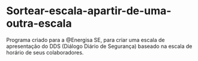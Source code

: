 # Sortear-escala-apartir-de-uma-outra-escala
Programa criado para a @Energisa SE, para criar uma escala de apresentação do DDS (Diálogo Diário de Segurança) baseado na escala de horário de seus colaboradores.

